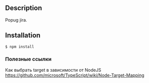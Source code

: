 ## Description

Popug jira.

## Installation

```bash
$ npm install
```

### Полезные ссылки

Как выбрать target в зависимости от NodeJS https://github.com/microsoft/TypeScript/wiki/Node-Target-Mapping
